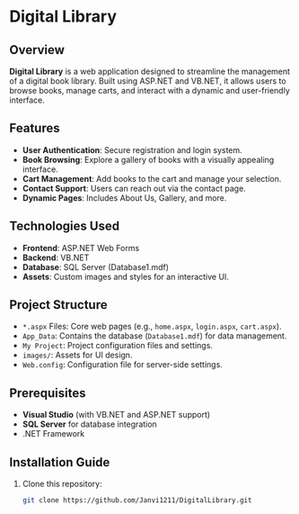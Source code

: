 # Digital Library

## Overview
**Digital Library** is a web application designed to streamline the management of a digital book library. Built using ASP.NET and VB.NET, it allows users to browse books, manage carts, and interact with a dynamic and user-friendly interface.

## Features
- **User Authentication**: Secure registration and login system.
- **Book Browsing**: Explore a gallery of books with a visually appealing interface.
- **Cart Management**: Add books to the cart and manage your selection.
- **Contact Support**: Users can reach out via the contact page.
- **Dynamic Pages**: Includes About Us, Gallery, and more.

## Technologies Used
- **Frontend**: ASP.NET Web Forms
- **Backend**: VB.NET
- **Database**: SQL Server (Database1.mdf)
- **Assets**: Custom images and styles for an interactive UI.

## Project Structure
- `*.aspx` Files: Core web pages (e.g., `home.aspx`, `login.aspx`, `cart.aspx`).
- `App_Data`: Contains the database (`Database1.mdf`) for data management.
- `My Project`: Project configuration files and settings.
- `images/`: Assets for UI design.
- `Web.config`: Configuration file for server-side settings.

## Prerequisites
- **Visual Studio** (with VB.NET and ASP.NET support)
- **SQL Server** for database integration
- .NET Framework

## Installation Guide
1. Clone this repository:
   ```bash
   git clone https://github.com/Janvi1211/DigitalLibrary.git
